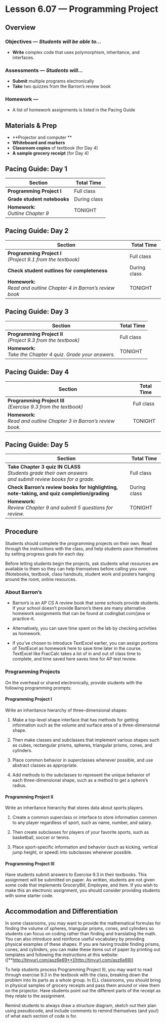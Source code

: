 Lesson 6.07 — Programming Project
====================================================================================================

Overview
--------
### Objectives — _Students will be able to…_

- **Write** complex code that uses polymorphism, inheritance, and interfaces.

### Assessments — _Students will…_
- **Submit** multiple programs electronically
- **Take** two quizzes from the Barron’s review book

### Homework —
- A list of homework assignments is listed in the Pacing Guide


Materials & Prep
----------------
- **Projector and computer **
- **Whiteboard and** **markers**
- **Classroom copies** of textbook (for Day 4)
- **A sample grocery receipt** (for Day 4)


Pacing Guide: Day 1
-------------------
| Section                              | Total Time
|--------------------------------------|-----------
| **Programming Project I**            | Full class
| **Grade student notebooks**          | During class
| **Homework:**<br>_Outline Chapter 9_ | TONIGHT


Pacing Guide: Day 2
-------------------
| Section                                                               | Total Time
|-----------------------------------------------------------------------|-----------
| **Programming Project I**<br>_(Project 9.1 from the textbook)_        | Full class
| **Check student outlines for completeness**                           | During class
| **Homework:**<br>_Read and outline Chapter 4 in Barron’s review book_ | TONIGHT


Pacing Guide: Day 3
-------------------
| Section                                                         | Total Time
|-----------------------------------------------------------------|-----------
| **Programming Project II**<br>_(Project 9.3 from the textbook)_ | Full class
| **Homework:**<br>_Take the Chapter 4 quiz. Grade your answers._ | TONIGHT


Pacing Guide: Day 4
-------------------
| Section                                                                | Total Time
|------------------------------------------------------------------------|-----------
| **Programming Project III**<br>_(Exercise 9.3 from the textbook)_      | Full class
| **Homework:**<br>_Read and outline Chapter 3 in Barron’s review book._ | TONIGHT


Pacing Guide: Day 5
-------------------
| Section | Total Time
|---------|-----------
| **Take Chapter 3 quiz IN CLASS**<br>_Students grade their own answers<br>and submit review books for a grade._ | Full class
| **Check Barron’s review books for highlighting,<br>note-taking, and quiz completion/grading** | During class
| **Homework:**<br>_Review Chapter 9 and submit 5 questions for review._ | TONIGHT


Procedure
---------
Students should complete the programming projects on their own. Read through the instructions with
the class, and help students pace themselves by setting progress goals for each day.

Before letting students begin the projects, ask students what resources are available to them so
they can help themselves before calling you over. (Notebooks, textbook, class handouts, student work
and posters hanging around the room, online resources.

### About Barron’s
- Barron’s is an AP CS A review book that some schools provide students. If your school doesn’t
  provide Barron’s there are many alternative homework assignments that can be found at
  codingbat.com/java or practice-it.

- Alternatively, you can save time spent on the lab by checking activities as homework.

- If you’ve chosen to introduce TextExcel earlier, you can assign portions of TextExcel as homework
  here to save time later in the course. TextExcel like FracCalc takes a lot of in and out of class
  time to complete, and time saved here saves time for AP test review.

### Programming Projects

On the overhead or shared electronically, provide students with the following programming prompts:

#### Programming Project I

Write an inheritance hierarchy of three-dimensional shapes:

1.  Make a top-level shape interface that has methods for getting information such as the volume and
  surface area of a three-dimensional shape.

2.  Then make classes and subclasses that implement various shapes such as cubes, rectangular
  prisms, spheres, triangular prisms, cones, and cylinders.

3.  Place common behavior in superclasses whenever possible, and use abstract classes as appropriate.

4.  Add methods to the subclasses to represent the unique behavior of each three-dimensional shape,
  such as a method to get a sphere’s radius.

#### Programming Project II

Write an inheritance hierarchy that stores data about sports players.

1. Create a common superclass or interface to store information common to any player regardless of
  sport, such as name, number, and salary.

2. Then create subclasses for players of your favorite sports, such as basketball, soccer or tennis.

3. Place sport-specific information and behavior (such as kicking, vertical jump height, or speed)
  into subclasses whenever possible.

#### Programming Project III

Have students submit answers to Exercise 9.3 in their textbooks. This assignment will be submitted
on paper. As written, students are not given some code that implements GroceryBill, Employee, and
Item. If you wish to make this an electronic assignment, you should consider providing students with
some starter code.


Accommodation and Differentiation
---------------------------------
In some classrooms, you may want to provide the mathematical formulas for finding the volume of
spheres, triangular prisms, cones, and cylinders so students can focus on coding rather than finding
and translating the math. You can also introduce and reinforce useful vocabulary by providing
physical examples of these shapes. If you are having trouble finding prisms, cones, and cylinders,
you can make these items out of paper by printing out templates and following the instructions at
this website: ([**http://tinyurl.com/asz6e69**](http://tinyurl.com/asz6e69))

To help students process Programming Project III, you may want to read through exercise 9.3 in the
textbook with the class, breaking down the problem into its parts as a whole group. In ELL
classrooms, you should bring in physical samples of grocery receipts and pass them around or view
them on the projector. Have students point out the different parts of the receipt as they relate to
the assignment.

Remind students to always draw a structure diagram, sketch out their plan using pseudocode, and
include comments to remind themselves (and you!) of what each section of code is for.
